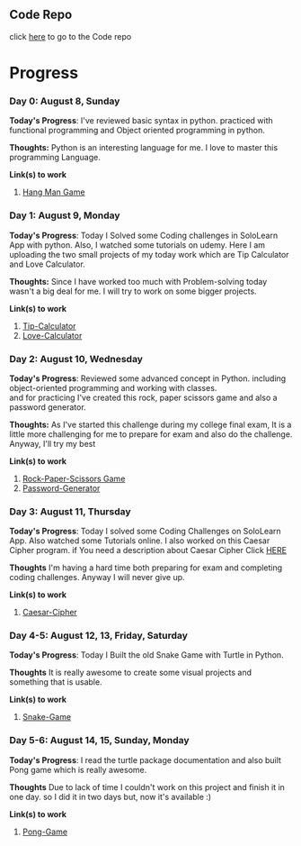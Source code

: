 ## Code Repo
click [here](https://github.com/KhudadadKhawari/100DaysOfCode) to go to the Code repo

# Progress 
### Day 0: August 8, Sunday

**Today's Progress**: I've reviewed basic syntax in python. practiced with functional programming and Object oriented programming in python.

**Thoughts:** Python is an interesting language for me. I love to master this programming Language.

**Link(s) to work**
1. [Hang Man Game](https://github.com/KhudadadKhawari/100DaysOfCode/blob/main/000-Hangman/hangman.py)



### Day 1: August 9, Monday

**Today's Progress**: Today I Solved some Coding challenges in SoloLearn App with python. Also, I watched some tutorials on udemy. Here I am uploading the two small projects of my today work which are Tip Calculator and Love Calculator.
<br>
 
**Thoughts:** Since I have worked too much with Problem-solving today wasn't a big deal for me. I will try to work on some bigger projects.
  
**Link(s) to work**
1. [Tip-Calculator](https://github.com/KhudadadKhawari/100DaysOfCode/blob/main/001-love-tip-calculator/tip-calculator.py)
1. [Love-Calculator](https://github.com/KhudadadKhawari/100DaysOfCode/blob/main/001-love-tip-calculator/love-calculator.py)

### Day 2: August 10, Wednesday

**Today's Progress**: Reviewed some advanced concept in Python. including object-oriented programming and working with classes.<br>
and for practicing I've created this rock, paper scissors game and also a password generator.
<br>
 
**Thoughts:** As I've started this challenge during my college final exam, It is a little more challenging for me to prepare for exam and also do the challenge. Anyway, I'll try my best 
  
**Link(s) to work**
1. [Rock-Paper-Scissors Game](https://github.com/KhudadadKhawari/100DaysOfCode/blob/main/002-PasswordGenerator-RPS/rock-paper-scissors.py)
1. [Password-Generator](https://github.com/KhudadadKhawari/100DaysOfCode/blob/main/002-PasswordGenerator-RPS/password-generator.py)

### Day 3: August 11, Thursday

**Today's Progress**: Today I solved some Coding Challenges on SoloLearn App. Also watched some Tutorials online. I also worked on this Caesar Cipher program. if You need a description about Caesar Cipher Click [HERE](https://en.wikipedia.org/wiki/Caesar_cipher)
<br>
 
**Thoughts** I'm having a hard time both preparing for exam and completing coding challenges. Anyway I will never give up.
  
**Link(s) to work**
1. [Caesar-Cipher](https://github.com/KhudadadKhawari/100DaysOfCode/blob/main/003-Caesar-Cipher/caesar-cipher.py)

### Day 4-5: August 12, 13, Friday, Saturday

**Today's Progress**: Today I Built the old Snake Game with Turtle in Python.
<br>
 
**Thoughts** It is really awesome to create some visual projects and something that is usable.
  
**Link(s) to work**
1. [Snake-Game](https://github.com/KhudadadKhawari/100DaysOfCode/tree/main/005-Snake-Game)



### Day 5-6: August 14, 15, Sunday, Monday

**Today's Progress**: I read the turtle package documentation and also built Pong game which is really awesome. 
<br>
 
**Thoughts** Due to lack of time I couldn't work on this project and finish it in one day. so I did it in two days but, now it's available :) 
  
**Link(s) to work**
1. [Pong-Game](https://github.com/KhudadadKhawari/100DaysOfCode/tree/main/006-Pong-Game)